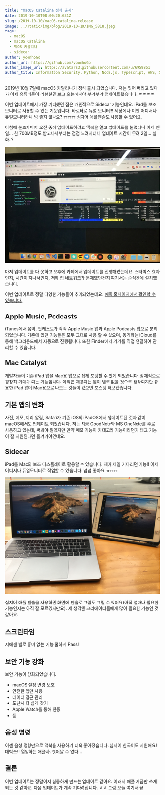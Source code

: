 ```yaml
---
title: "macOS Catalina 정식 출시"
date: 2019-10-10T08:00:20.631Z
slug: /2019-10-10/macOS-catalina-release
image: ../static/img/blog/2019-10-10/IMG_5818.jpeg
tags:
  - macOS
  - macOS Catalina
  - 맥OS 카탈리나
  - sidecar
author: yoonhoGo
author_url: https://github.com/yoonhoGo
author_image_url: https://avatars3.githubusercontent.com/u/6959851
author_title: Information Security, Python, Node.js, Typescript, AWS, Serverless, Container(Docker, Kubernetes), GraphQL, OAuth2.0. @witherion
---
```


2019년 10월 7일에 macOS 카탈리나가 정식 출시 되었습니다. 저는 잊어 버리고 있다가 어제 유튜버들이 리뷰한걸 보고 오늘에서야 부랴부랴 업데이트했습니다. ㅎㅎㅎㅎ

<!--truncate-->

이번 업데이트에서 가장 기대했던 점은 개인적으로 Sidecar 기능인데요. iPad를 보조 모니터로 사용할 수 있는 기능입니다. 바로바로 듀얼 모니터!!! 세상에나 이젠 어디서나 듀얼모니터라니 넘 좋지 않나요? ㅠㅠㅠ 심지어 애플펜슬도 사용할 수 있어요.

아침에 눈뜨자마자 오전 중에 업데이트하려고 맥북을 열고 업데이트를 눌렀더니 이게 왠일... 한 700MB정도 받고나서부터는 점점 느려지더니 업데이트 시간이 무려 2일... 실화..?

![카탈리나 업데이트 2일 남은 사진](../static/img/blog/2019-10-10/IMG_0148.jpeg "카탈리나 업데이트 2일 남은 사진")

마저 업데이트를 다 못하고 오후에 카페에서 업데이트를 진행해봤는데요. 스타벅스 효과인지, 시간이 지나서인지, 저희 집 네트워크가 문제였던건지 여기서는 순식간에 설치했습니다.

이번 업데이트로 정말 다양한 기능들이 추가되었는데요. [애플 홈페이지에서 확인할 수 있습니다.](https://www.apple.com/kr/macos/catalina/)

## Apple Music, Podcasts

iTunes에서 음악, 팟캐스트가 각각 Apple Music 앱과 Apple Podcasts 앱으로 분리되었습니다. 기존에 있던 기능들은 모두 그대로 사용 할 수 있으며, 동기화는 iCloud를 통해 백그라운드에서 자동으로 진행됩니다. 또한 Finder에서 기기를 직접 연결하여 관리할 수 있습니다.

## Mac Catalyst

개발자들이 기존 iPad 앱을 Mac용 앱으로 쉽게 포팅할 수 있게 되었습니다. 잠재적으로 굉장히 기대가 되는 기능입니다. 아직은 제공되는 앱이 별로 없을 것으로 생각되지만 유용한 iPad 앱이 Mac용으로 나오는 것들이 있으면 포스팅 해보겠습니다.

## 기본 앱의 변화

사진, 메모, 미리 알림, Safari가 기존 iOS와 iPadOS에서 업데이트된 것과 같이 macOS에서도 업데이트 되었습니다. 저는 지금 GoodNote와 MS OneNote를 주로 사용하고 있는데, 써봐야 알겠지만 만약 메모 기능이 카테고리 기능이라던가 태그 기능이 잘 지원된다면 옮겨가야겠네요.

## Sidecar

iPad를 Mac의 보조 디스플레이로 활용할 수 있습니다. 제가 제일 기다리던 기능!! 이제 어디서나 듀얼모니터로 작업할 수 있습니다. 넘넘 좋아요 ㅠㅠㅠ

![Sidecar 실행 모습](../static/img/blog/2019-10-10/IMG_5818.jpeg)

심지어 애플 펜슬을 사용하면 화면에 펜슬로 그림도 그릴 수 있어요(아직 얼마나 필요한 기능인지는 아직 잘 모르겠지만요). 제 생각엔 크리에이터들에게 많이 필요한 기능인 것 같아요.

## 스크린타임

저에겐 별로 흥미 없는 기능 쿨하게 Pass!

## 보안 기능 강화

보안 기능이 강화되었습니다.

- macOS 설정 변경 보호
- 안전한 앱만 사용
- 데이터 접근 관리
- 도난시 더 쉽게 찾기
- Apple Watch를 통해 인증
- 등

## 음성 명령

이젠 음성 명령만으로 맥북을 사용하기 더욱 좋아졌습니다. 심지어 한국어도 지원해요! 대박쓰!! 열일하는 애플사. 벗어날 수 없다...

## 결론

이번 업데이트는 정말이지 심쿵하게 만드는 업데이트 같아요. 이래서 애플 제품만 쓰게 되는 것 같아요. 다음 업데이트가 계속 기다려집니다. ㅎㅎ 그럼 오늘 여기서 끝
